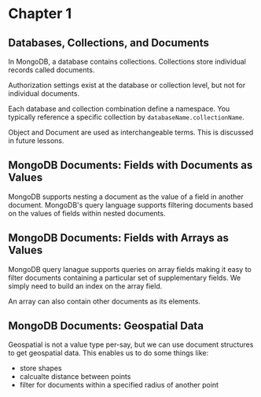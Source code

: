 # Chapter 1

## Databases, Collections, and Documents
In MongoDB, a database contains collections.
Collections store individual records called documents.

Authorization settings exist at the database or collection level, but not for individual documents.

Each database and collection combination define a namespace.
You typically reference a specific collection by `databaseName.collectionName`.

Object and Document are used as interchangeable terms.
This is discussed in future lessons.

## MongoDB Documents: Fields with Documents as Values
MongoDB supports nesting a document as the value of a field in another document.
MongoDB's query language supports filtering documents based on the values of fields within nested documents.

## MongoDB Documents: Fields with Arrays as Values
MongoDB query lanague supports queries on array fields making it easy to filter documents containing a particular set of supplementary fields.
We simply need to build an index on the array field.

An array can also contain other documents as its elements.

## MongoDB Documents: Geospatial Data
Geospatial is not a value type per-say, but we can use document structures to get geospatial data.
This enables us to do some things like:
- store shapes
- calcualte distance between points
- filter for documents within a specified radius of another point